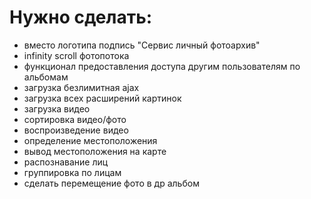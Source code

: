 # Нужно сделать:

- вместо логотипа подпись "Сервис личный фотоархив"
- infinity scroll фотопотока
- функционал предоставления доступа другим пользователям по альбомам
- загрузка безлимитная ajax
- загрузка всех расширений картинок
- загрузка видео
- сортировка видео/фото
- воспроизведение видео
- определение местоположения
- вывод местоположения на карте
- распознавание лиц
- группировка по лицам
- сделать перемещение фото в др альбом